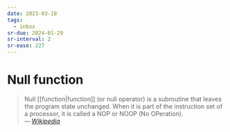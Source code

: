 ```yaml
---
date: 2023-03-18
tags:
  - inbox
sr-due: 2024-01-29
sr-interval: 2
sr-ease: 227
---
```


# Null function

> Null [[function|function]] (or null operator) is a
> subroutine that leaves the program state unchanged. When it is part of the
> instruction set of a processor, it is called a NOP or NOOP (No OPeration).\
> — <cite>[Wikipedia](https://en.wikipedia.org/wiki/Null_function)</cite>
